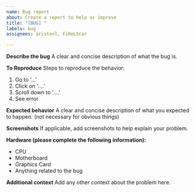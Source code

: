 ```yaml
---
name: Bug report
about: Create a report to help us improve
title: "[BUG] "
labels: bug
assignees: aristonl, FiReLScar

---
```


**Describe the bug**
A clear and concise description of what the bug is.

**To Reproduce**
Steps to reproduce the behavior:
1. Go to '...'
2. Click on '....'
3. Scroll down to '....'
4. See error

**Expected behavior**
A clear and concise description of what you expected to happen. (not necessary for obvious things)

**Screenshots**
If applicable, add screenshots to help explain your problem.

**Hardware (please complete the following information):**
 - CPU
 - Motherboard
 - Graphics Card
 - Anything related to the bug

**Additional context**
Add any other context about the problem here.
